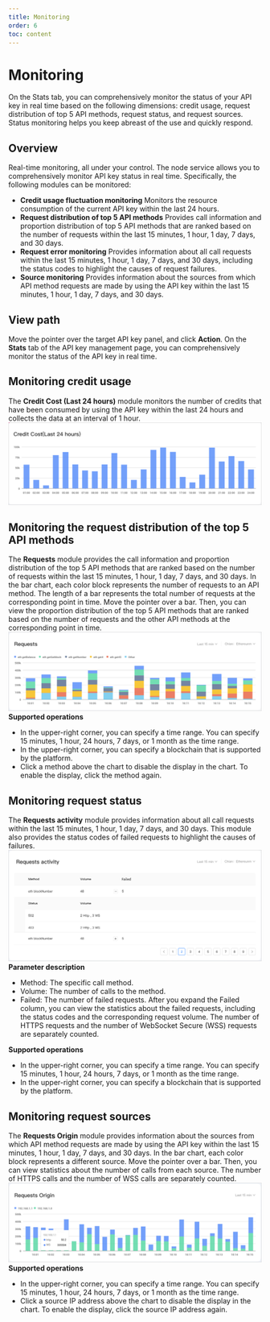 ```yaml
---
title: Monitoring
order: 6
toc: content
---
```


# Monitoring
On the Stats tab, you can comprehensively monitor the status of your API key in real time based on the following dimensions: credit usage, request distribution of top 5 API methods, request status, and request sources. Status monitoring helps you keep abreast of the use and quickly respond. 

## Overview
Real-time monitoring, all under your control.
The node service allows you to comprehensively monitor API key status in real time. Specifically, the following modules can be monitored:
- **Credit usage fluctuation monitoring**
   Monitors the resource consumption of the current API key within the last 24 hours. 
- **Request distribution of top 5 API methods**
   Provides call information and proportion distribution of top 5 API methods that are ranked based on the number of requests within the last 15 minutes, 1 hour, 1 day, 7 days, and 30 days. 
- **Request error monitoring**
   Provides information about all call requests within the last 15 minutes, 1 hour, 1 day, 7 days, and 30 days, including the status codes to highlight the causes of request failures. 
- **Source monitoring**
   Provides information about the sources from which API method requests are made by using the API key within the last 15 minutes, 1 hour, 1 day, 7 days, and 30 days. 


## View path
Move the pointer over the target API key panel, and click **Action**. On the **Stats** tab of the API key management page, you can comprehensively monitor the status of the API key in real time. 

## Monitoring credit usage
The **Credit Cost (Last 24 hours)** module monitors the number of credits that have been consumed by using the API key within the last 24 hours and collects the data at an interval of 1 hour.
![credit-cost.png](./images/credit-cost.png)

## Monitoring the request distribution of the top 5 API methods
The **Requests** module provides the call information and proportion distribution of the top 5 API methods that are ranked based on the number of requests within the last 15 minutes, 1 hour, 1 day, 7 days, and 30 days.
In the bar chart, each color block represents the number of requests to an API method. The length of a bar represents the total number of requests at the corresponding point in time. Move the pointer over a bar. Then, you can view the proportion distribution of the top 5 API methods that are ranked based on the number of requests and the other API methods at the corresponding point in time.
![request-api.png](./images/request-api.png)
**Supported operations**
- In the upper-right corner, you can specify a time range. You can specify 15 minutes, 1 hour, 24 hours, 7 days, or 1 month as the time range. 
- In the upper-right corner, you can specify a blockchain that is supported by the platform. 
- Click a method above the chart to disable the display in the chart. To enable the display, click the method again. 

## Monitoring request status
The **Requests activity** module provides information about all call requests within the last 15 minutes, 1 hour, 1 day, 7 days, and 30 days. This module also provides the status codes of failed requests to highlight the causes of failures.
![requests-activity.png](./images/requests-activity.png)
**Parameter description**
- Method: The specific call method. 
- Volume: The number of calls to the method. 
- Failed: The number of failed requests.
   After you expand the Failed column, you can view the statistics about the failed requests, including the status codes and the corresponding request volume. The number of HTTPS requests and the number of WebSocket Secure (WSS) requests are separately counted. 

**Supported operations**
- In the upper-right corner, you can specify a time range. You can specify 15 minutes, 1 hour, 24 hours, 7 days, or 1 month as the time range. 
- In the upper-right corner, you can specify a blockchain that is supported by the platform. 

## Monitoring request sources
The **Requests Origin** module provides information about the sources from which API method requests are made by using the API key within the last 15 minutes, 1 hour, 1 day, 7 days, and 30 days.
In the bar chart, each color block represents a different source. Move the pointer over a bar. Then, you can view statistics about the number of calls from each source. The number of HTTPS calls and the number of WSS calls are separately counted.
![requests-origin.png](./images/requests-origin.png)
**Supported operations**
- In the upper-right corner, you can specify a time range. You can specify 15 minutes, 1 hour, 24 hours, 7 days, or 1 month as the time range. 
- Click a source IP address above the chart to disable the display in the chart. To enable the display, click the source IP address again.